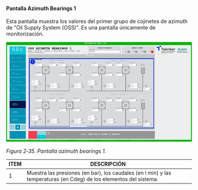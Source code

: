 #### Pantalla Azimuth Bearings 1

Esta pantalla muestra los valores del primer grupo de cojinetes de azimuth de "Oil Supply System (OSS)". Es una pantalla
únicamente de monitorización.

![](../Resources/media/image51.png)

*Figura 2‑35. Pantalla azimuth bearings 1.*

| ITEM | DESCRIPCIÓN                                                                                                        |
|------|--------------------------------------------------------------------------------------------------------------------|
| 1    | Muestra las presiones (en bar), los caudales (en l min) y las temperaturas (en Cdeg) de los elementos del sistema. |
